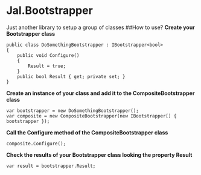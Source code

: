 # Jal.Bootstrapper
Just another library to setup a group of classes
##How to use?
**Create your Bootstrapper class**

    public class DoSomethingBootstrapper : IBootstrapper<bool>
    {
        public void Configure()
        {
            Result = true;
        }
        public bool Result { get; private set; }
    }
	
**Create an instance of your class and add it to the CompositeBootstrapper class**

	var bootstrapper = new DoSomethingBootstrapper();
	var composite = new CompositeBootstrapper(new IBootstrapper[] { bootstrapper });
	
**Call the Configure method of the CompositeBootstrapper class**

	composite.Configure();
	
**Check the results of your Bootstrapper class looking the property Result**

	var result = bootstrapper.Result;
